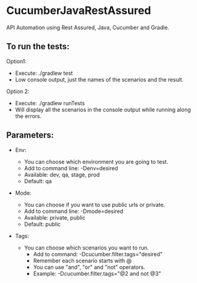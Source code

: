 # CucumberJavaRestAssured
API Automation using Rest Assured, Java, Cucumber and Gradle.

To run the tests:
-
Option1:
- Execute:  ./gradlew test
- Low console output, just the names of the scenarios and the result.

Option 2:
 - Execute: ./gradlew runTests
 - Will display all the scenarios in the console output while running along the errors.

Parameters:
- 
- Env:
  - You can choose which environment you are going to test.
  - Add to command line: -Denv=desired
  - Available: dev, qa, stage, prod
  - Default: qa

- Mode:
  - You can choose if you want to use public urls or private.
  - Add to command line: -Dmode=desired
  - Available: private, public
  - Default: public

- Tags:
  - You can choose which scenarios you want to run.
    - Add to command: -Dcucumber.filter.tags="desired"
    - Remember each scenario starts with @
    - You can use "and", "or" and "not" operators.
    - Example: -Dcucumber.filter.tags="@2 and not @3"